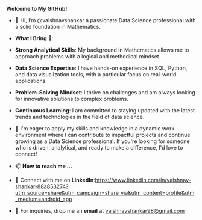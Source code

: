 **Welcome to My GitHub!**
- 👋 Hi, I’m @vaishnavshankar a passionate Data Science professional with a solid foundation in Mathematics.
- **What I Bring** 👀:
- **Strong Analytical Skills**: My background in Mathematics allows me to approach problems with a logical and methodical mindset.
- **Data Science Expertise**: I have hands-on experience in SQL, Python, and data visualization tools, with a particular focus on real-world applications.
- **Problem-Solving Mindset**: I thrive on challenges and am always looking for innovative solutions to complex problems.
- **Continuous Learning**: I am committed to staying updated with the latest trends and technologies in the field of data science.
- 💞️ I'm eager to apply my skills and knowledge in a dynamic work environment where I can contribute to impactful projects and continue growing as a Data Science professional. If you're looking for someone who is driven, analytical, and ready to make a difference, I'd love to connect!


- 📫 **How to reach me ...**
- 💬 Connect with me on **LinkedIn**:https://www.linkedin.com/in/vaishnav-shankar-88a853274?utm_source=share&utm_campaign=share_via&utm_content=profile&utm_medium=android_app
- 📧 For inquiries, drop me an **email** at vaishnavshankar98@gmail.com


<!---
vaishnavshankar/vaishnavshankar is a ✨ special ✨ repository because its `README.md` (this file) appears on your GitHub profile.
You can click the Preview link to take a look at your changes.
--->
